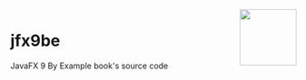 <a href="https://foojay.io/works-with-openjdk">
   <img align="right" 
        src="https://github.com/foojayio/badges/raw/main/works_with_openjdk/Works-with-OpenJDK.png"   
        width="100">
</a>

# jfx9be
JavaFX 9 By Example book's source code
